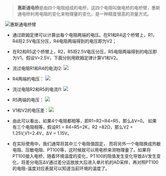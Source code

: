 > **惠斯通电桥**是由四个电阻组成的电桥，这四个电阻叫做电桥的电桥臂，惠斯通电桥利用电阻的变化来物理量的变化，是一种精度很高的测量方式。

![惠斯通电桥臂](http://upload-images.jianshu.io/upload_images/4859654-0f9e3770ec3f14d6?imageMogr2/auto-orient/strip%7CimageView2/2/w/1240)

* 通过欧姆定律可以计算出每个电阻两端的电压。在R1和R4这个桥臂上，R1，R4将2.5V电压分压，R4电阻两端得到的电压即为V2；
* 在R2和R5这个桥臂上，R2，R5将2.5V电压分压，R5电阻两端得到的电压即为V1。假设V=2.5V，下面分别用欧姆定律计算V1和V2。
* 流过电阻R1和R4的电流I2:
![](http://upload-images.jianshu.io/upload_images/4859654-f4faf9a9e64df1d1?imageMogr2/auto-orient/strip%7CimageView2/2/w/1240)
* R4两端的电压：
![](http://upload-images.jianshu.io/upload_images/4859654-0bf01a104e11eef0?imageMogr2/auto-orient/strip%7CimageView2/2/w/1240)
* 流过电阻R2和R5的电流I1:
![](http://upload-images.jianshu.io/upload_images/4859654-65f7e6f0d4464f00?imageMogr2/auto-orient/strip%7CimageView2/2/w/1240)
* R5两端的电压：
![](http://upload-images.jianshu.io/upload_images/4859654-9e78f02d83929478?imageMogr2/auto-orient/strip%7CimageView2/2/w/1240)
* V1和V2的电压差：![](http://upload-images.jianshu.io/upload_images/4859654-1f17fdbf668b22f3?imageMogr2/auto-orient/strip%7CimageView2/2/w/1240)

* 由此可以看出，如果4个电阻都相等，即R1=R2=R4=R5，那么ΔV=0。
如果有三个电阻相等，假设R1 = R4=R5=2K，R2 =82Ω，那么V2 = 1.25V,V1=2.4V，ΔV = 1.15V。
* 在实际使用中，我们通常将其中三个电阻值固定， 而将另外一个电阻换成热敏电阻、压敏电阻、PT100等，这时候就可以用电桥来测物理量了。如果将PT100接入电桥，随着环境温度的变化，PT100的阻值发生变化导致ΔV发生变化，将差分电压ΔV通过差分运放放大后进入单片机的AD采样，再对照PT100的电阻-温度对应表就可以知道当前环境的温度了。
